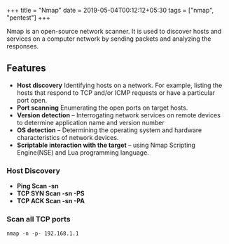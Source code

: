 +++
title = "Nmap"
date = 2019-05-04T00:12:12+05:30
tags = ["nmap", "pentest"]
+++

Nmap is an open-source network scanner. It is used to discover hosts and services on a computer network by sending packets and analyzing the responses.
## Features
* **Host discovery** Identifying hosts on a network. For example, listing the hosts that respond to TCP and/or ICMP requests or have a particular port open.
* **Port scanning** Enumerating the open ports on target hosts.
* **Version detection** – Interrogating network services on remote devices to determine application name and version number
* **OS detection** – Determining the operating system and hardware characteristics of network devices.
* **Scriptable interaction with the target** – using Nmap Scripting Engine(NSE) and Lua programming language.


### Host Discovery

* **Ping Scan -sn**
* **TCP SYN Scan -sn -PS**
* **TCP ACK Scan -sn -PA**



### Scan all TCP ports
```
nmap -n -p- 192.168.1.1
```
